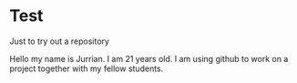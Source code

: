 # Test
Just to try out a repository

Hello my name is Jurrian. I am 21 years old. I am using github to work on a project together with my fellow students. 

